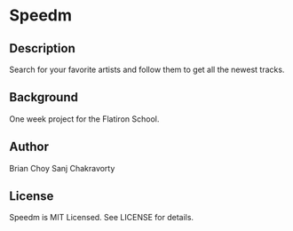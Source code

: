 # Speedm

## Description

Search for your favorite artists and follow them to get all the newest tracks.

## Background

One week project for the Flatiron School.

## Author

Brian Choy
Sanj Chakravorty

## License

Speedm is MIT Licensed. See LICENSE for details.